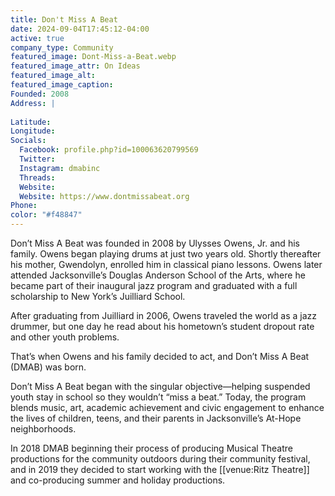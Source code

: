 ```yaml
---
title: Don't Miss A Beat
date: 2024-09-04T17:45:12-04:00
active: true
company_type: Community
featured_image: Dont-Miss-a-Beat.webp
featured_image_attr: On Ideas
featured_image_alt: 
featured_image_caption: 
Founded: 2008
Address: |
    
Latitude: 
Longitude: 
Socials: 
  Facebook: profile.php?id=100063620799569
  Twitter: 
  Instagram: dmabinc
  Threads:
  Website: 
  Website: https://www.dontmissabeat.org
Phone: 	
color: "#f48847"
---
```

Don’t Miss A Beat was founded in 2008 by Ulysses Owens, Jr. and his family. Owens began playing drums at just two years old. Shortly thereafter his mother, Gwendolyn, enrolled him in classical piano lessons.
Owens later attended Jacksonville’s Douglas Anderson School of the Arts, where he became part of their inaugural jazz program and graduated with a full scholarship to New York’s Juilliard School.

After graduating from Juilliard in 2006, Owens traveled the world as a jazz drummer, but one day he read about his hometown’s student dropout rate and other youth problems.

That’s when Owens and his family decided to act, and Don’t Miss A Beat (DMAB) was born.

Don’t Miss A Beat began with the singular objective—helping suspended youth stay in school so they wouldn’t “miss a beat.” Today, the program blends music, art, academic achievement and civic engagement to enhance the lives of children, teens, and their parents in Jacksonville’s At-Hope neighborhoods.

In 2018 DMAB beginning their process of producing Musical Theatre productions for the community outdoors during their community festival, and in 2019 they decided to start working with the [[venue:Ritz Theatre]] and co-producing summer and holiday productions.
